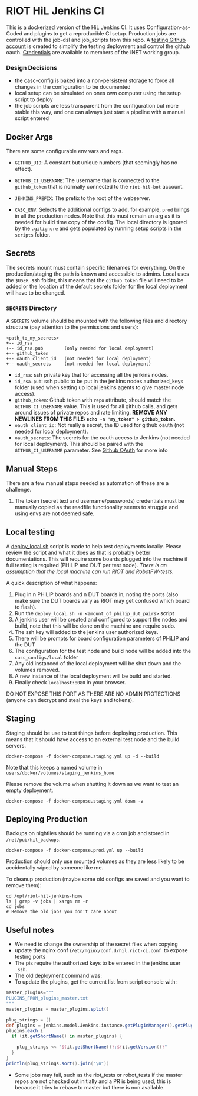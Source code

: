 # RIOT HiL Jenkins CI

This is a dockerized version of the HiL Jenkins CI.
It uses Configuration-as-Coded and plugins to get a reproducible CI setup.
Production jobs are controlled with the job-dsl and job_scripts from this repo.
A [testing Github account](https://github.com/riot-hil-bot) is created to simplify the testing deployment and control the github oauth.
[Credentials](https://trac.inet.haw-hamburg.de/trac/wiki/riot/ci/hil) are available to members of the iNET working group.

### Design Decisions

- the casc-config is baked into a non-persistent storage to force all changes in the configuration to be documented
- local setup can be simulated on ones own computer using the setup script to deploy
- the job scripts are less transparent from the configuration but more stable this way, and one can always just start a pipeline with a manual script entered

## Docker Args

There are some configurable env vars and args.

- `GITHUB_UID`: A constant but unique numbers (that seemingly has no effect).

- `GITHUB_CI_USERNAME`: The username that is connected to the `github_token` that is normally connected to the `riot-hil-bot` account.

- `JENKINS_PREFIX`: The prefix to the root of the webserver.

- `CASC_ENV`: Selects the additional configs to add, for example, `prod` brings in all the production nodes.
Note that this must remain an arg as it is needed for build time copy of the config.
The local directory is ignored by the `.gitignore` and gets populated by running setup scripts in the `scripts` folder.

## Secrets

The secrets mount must contain specific filenames for everything.
On the production/staging the path is known and accessible to admins.
Local uses the `$USER` .ssh folder, this means that the `github_token` file will need to be added or the location of the default secrets folder for the local deployment will have to be changed.

### `SECRETS` Directory
A `SECRETS` volume should be mounted with the following files and directory structure (pay attention to the permissions and users):
```
<path_to_my_secrets>
+-- id_rsa
+-- id_rsa.pub        (only needed for local deployment)
+-- github_token
+-- oauth_client_id   (not needed for local deployment)
+-- oauth_secrets     (not needed for local deployment)
```

- `id_rsa`: ssh private key that for accessing all the jenkins nodes.
- `id_rsa.pub`: ssh public to be put in the jenkins nodes authorized_keys folder (used when setting up local jenkins agents to give master node access).
- `github_token`: Github token with `repo` attribute, should match the `GITHUB_CI_USERNAME` value.
This is used for all github calls, and gets around issues of private repos and rate limiting.
**REMOVE ANY NEWLINES FROM THIS FILE: `echo -n "my_token" > github_token`.**
- `oauth_client_id`: Not really a secret, the ID used for github oauth (not needed for local deployment).
- `oauth_secrets`: The secrets for the oauth access to Jenkins (not needed for local deployment).
This should be paired with the `GITHUB_CI_USERNAME` parameter.
See [Github OAuth](https://docs.github.com/en/free-pro-team@latest/developers/apps/authorizing-oauth-apps#localhost-redirect-urls) for more info

## Manual Steps

There are a few manual steps needed as automation of these are a challenge.

1. The token (secret text and username/passwords) credentials must be manually
copied as the readfile functionality seems to struggle and using envs are not
deemed safe.

## Local testing

A [deploy_local.sh](scripts/deploy_local.sh) script is made to help test deployments locally.
Please review the script and what it does as that is probably better documentations.
This will require some boards plugged into the machine if full testing is required (PHiLIP and DUT per test node).
*There is an assumption that the local machine can run RIOT and RobotFW-tests.*

A quick description of what happens:
1. Plug in n PHiLIP boards and n DUT boards in, noting the ports (also make sure the DUT boards vary as RIOT may get confused which board to flash).
1. Run the `deploy_local.sh -n <amount_of_philip_dut_pairs>` script
1. A jenkins user will be created and configured to support the nodes and build, note that this will be done on the machine and require sudo.
1. The ssh key will added to the jenkins user authorized keys.
1. There will be prompts for board configuration parameters of PHiLIP and the DUT
1. The configuration for the test node and build node will be added into the `casc_configs/local` folder
1. Any old instanced of the local deployment will be shut down and the volumes removed.
1. A new instance of the local deployment will be build and started.
1. Finally check `localhost:8080` in your browser.

DO NOT EXPOSE THIS PORT AS THERE ARE NO ADMIN PROTECTIONS (anyone can decrypt and steal the keys and tokens).

## Staging
Staging should be use to test things before deploying production.
This means that it should have access to an external test node and the build servers.

```
docker-compose -f docker-compose.staging.yml up -d --build
```

Note that this keeps a named volume in `users/docker/volumes/staging_jenkins_home`

Please remove the volume when shutting it down as we want to test an empty deployment.
```
docker-compose -f docker-compose.staging.yml down -v
```

## Deploying Production

Backups on nightlies should be running via a cron job and stored in `/net/pub/hil_backups`.

```
docker-compose -f docker-compose.prod.yml up --build
```

Production should only use mounted volumes as they are less likely to be accidentally wiped by someone like me.

To cleanup production (maybe some old configs are saved and you want to remove them):

```
cd /opt/riot-hil-jenkins-home
ls | grep -v jobs | xargs rm -r
cd jobs
# Remove the old jobs you don't care about
```

## Useful notes

- We need to change the ownership of the secret files when copying
- update the nginx conf (`/etc/nginx/conf.d/hil.riot-ci.conf `to expose testing ports
- The pis require the authorized keys to be entered in the jenkins user `.ssh`.
- The old deployment command was:
- To update the plugins, get the current list from script console with:
```groovy
master_plugins="""
PLUGINS_FROM_plugins_master.txt
"""
master_plugins = master_plugins.split()

plug_strings = []
def plugins = jenkins.model.Jenkins.instance.getPluginManager().getPlugins()
plugins.each {
  if (it.getShortName() in master_plugins) {

  	plug_strings << "${it.getShortName()}:${it.getVersion()}"
  }
}
println(plug_strings.sort().join("\n"))
```
- Some jobs may fail, such as the riot_tests or robot_tests if the master repos are not checked out initially and a PR is being used, this is because it tries to rebase to master but there is non available.
